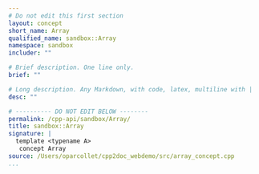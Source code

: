 ```yaml
---
# Do not edit this first section
layout: concept
short_name: Array
qualified_name: sandbox::Array
namespace: sandbox
includer: ""

# Brief description. One line only.
brief: ""

# Long description. Any Markdown, with code, latex, multiline with |
desc: ""

# ---------- DO NOT EDIT BELOW --------
permalink: /cpp-api/sandbox/Array/
title: sandbox::Array
signature: |
  template <typename A>
   concept Array
source: /Users/oparcollet/cpp2doc_webdemo/src/array_concept.cpp
...
```


